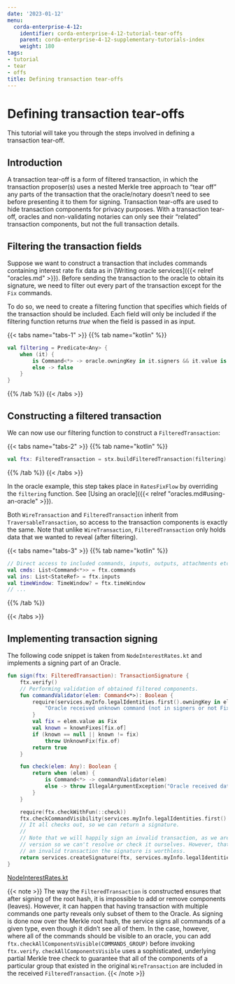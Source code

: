 ```yaml
---
date: '2023-01-12'
menu:
  corda-enterprise-4-12:
    identifier: corda-enterprise-4-12-tutorial-tear-offs
    parent: corda-enterprise-4-12-supplementary-tutorials-index
    weight: 180
tags:
- tutorial
- tear
- offs
title: Defining transaction tear-offs
---
```





# Defining transaction tear-offs

This tutorial will take you through the steps involved in defining a transaction tear-off.

## Introduction

A transaction tear-off is a form of filtered transaction, in which the transaction proposer(s) uses a nested Merkle tree approach to “tear off” any parts of the transaction that the oracle/notary doesn’t need to see before presenting it to them for signing. Transaction tear-offs are used to hide transaction components for privacy purposes. With a transaction tear-off, oracles and non-validating notaries can only see their “related” transaction components, but not the full transaction details.

## Filtering the transaction fields

Suppose we want to construct a transaction that includes commands containing interest rate fix data as in
[Writing oracle services]({{< relref "oracles.md" >}}). Before sending the transaction to the oracle to obtain its signature, we need to filter out every part
of the transaction except for the `Fix` commands.

To do so, we need to create a filtering function that specifies which fields of the transaction should be included.
Each field will only be included if the filtering function returns *true* when the field is passed in as input.

{{< tabs name="tabs-1" >}}
{{% tab name="kotlin" %}}
```kotlin
val filtering = Predicate<Any> {
    when (it) {
        is Command<*> -> oracle.owningKey in it.signers && it.value is Fix
        else -> false
    }
}

```
{{% /tab %}}
{{< /tabs >}}

## Constructing a filtered transaction

We can now use our filtering function to construct a `FilteredTransaction`:

{{< tabs name="tabs-2" >}}
{{% tab name="kotlin" %}}
```kotlin
val ftx: FilteredTransaction = stx.buildFilteredTransaction(filtering)

```
{{% /tab %}}
{{< /tabs >}}

In the oracle example, this step takes place in `RatesFixFlow` by overriding the `filtering` function. See
[Using an oracle]({{< relref "oracles.md#using-an-oracle" >}}).

Both `WireTransaction` and `FilteredTransaction` inherit from `TraversableTransaction`, so access to the
transaction components is exactly the same. Note that unlike `WireTransaction`,
`FilteredTransaction` only holds data that we wanted to reveal (after filtering).

{{< tabs name="tabs-3" >}}
{{% tab name="kotlin" %}}
```kotlin
// Direct access to included commands, inputs, outputs, attachments etc.
val cmds: List<Command<*>> = ftx.commands
val ins: List<StateRef> = ftx.inputs
val timeWindow: TimeWindow? = ftx.timeWindow
// ...

```
{{% /tab %}}

{{< /tabs >}}

## Implementing transaction signing

The following code snippet is taken from `NodeInterestRates.kt` and implements a signing part of an Oracle.

```kotlin
fun sign(ftx: FilteredTransaction): TransactionSignature {
    ftx.verify()
    // Performing validation of obtained filtered components.
    fun commandValidator(elem: Command<*>): Boolean {
        require(services.myInfo.legalIdentities.first().owningKey in elem.signers && elem.value is Fix) {
            "Oracle received unknown command (not in signers or not Fix)."
        }
        val fix = elem.value as Fix
        val known = knownFixes[fix.of]
        if (known == null || known != fix)
            throw UnknownFix(fix.of)
        return true
    }

    fun check(elem: Any): Boolean {
        return when (elem) {
            is Command<*> -> commandValidator(elem)
            else -> throw IllegalArgumentException("Oracle received data of different type than expected.")
        }
    }

    require(ftx.checkWithFun(::check))
    ftx.checkCommandVisibility(services.myInfo.legalIdentities.first().owningKey)
    // It all checks out, so we can return a signature.
    //
    // Note that we will happily sign an invalid transaction, as we are only being presented with a filtered
    // version so we can't resolve or check it ourselves. However, that doesn't matter much, as if we sign
    // an invalid transaction the signature is worthless.
    return services.createSignature(ftx, services.myInfo.legalIdentities.first().owningKey)
}

```

[NodeInterestRates.kt](https://github.com/corda/corda/blob/release/os/4.12/samples/irs-demo/cordapp/workflows-irs/src/main/kotlin/net.corda.irs/api/NodeInterestRates.kt)

{{< note >}}
The way the `FilteredTransaction` is constructed ensures that after signing of the root hash, it is impossible to add or remove
components (leaves). However, it can happen that having transaction with multiple commands one party reveals only subset of them to the Oracle.
As signing is done now over the Merkle root hash, the service signs all commands of a given type, even though it didn’t see
all of them. In the case, however, where all of the commands should be visible to an oracle, you can add `ftx.checkAllComponentsVisible(COMMANDS_GROUP)` before invoking `ftx.verify`.
`checkAllComponentsVisible` uses a sophisticated, underlying partial Merkle tree check to guarantee that all of the components of a particular group that existed in the original `WireTransaction` are included in the received `FilteredTransaction`.
{{< /note >}}
